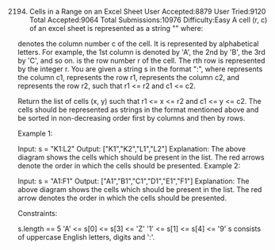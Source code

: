 2194. Cells in a Range on an Excel Sheet
User Accepted:8879
User Tried:9120
Total Accepted:9064
Total Submissions:10976
Difficulty:Easy
A cell (r, c) of an excel sheet is represented as a string "<col><row>" where:

<col> denotes the column number c of the cell. It is represented by alphabetical letters.
For example, the 1st column is denoted by 'A', the 2nd by 'B', the 3rd by 'C', and so on.
<row> is the row number r of the cell. The rth row is represented by the integer r.
You are given a string s in the format "<col1><row1>:<col2><row2>", where <col1> represents the column c1, <row1> represents the row r1, <col2> represents the column c2, and <row2> represents the row r2, such that r1 <= r2 and c1 <= c2.

Return the list of cells (x, y) such that r1 <= x <= r2 and c1 <= y <= c2. The cells should be represented as strings in the format mentioned above and be sorted in non-decreasing order first by columns and then by rows.

 

Example 1:


Input: s = "K1:L2"
Output: ["K1","K2","L1","L2"]
Explanation:
The above diagram shows the cells which should be present in the list.
The red arrows denote the order in which the cells should be presented.
Example 2:


Input: s = "A1:F1"
Output: ["A1","B1","C1","D1","E1","F1"]
Explanation:
The above diagram shows the cells which should be present in the list.
The red arrow denotes the order in which the cells should be presented.
 

Constraints:

s.length == 5
'A' <= s[0] <= s[3] <= 'Z'
'1' <= s[1] <= s[4] <= '9'
s consists of uppercase English letters, digits and ':'.